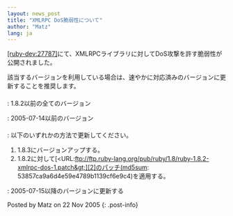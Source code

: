 ```yaml
---
layout: news_post
title: "XMLRPC DoS脆弱性について"
author: "Matz"
lang: ja
---
```


[\[ruby-dev:27787\]][1]にて、XMLRPCライブラリに対してDoS攻撃を許す脆弱性が公開されました。

該当するバージョンを利用している場合は、速やかに対応済みのバージョンに更新することを推奨します。

#### 


: 1\.8.2以前の全てのバージョン


: 2005-07-14以前のバージョン

#### 


: 以下のいずれかの方法で更新してください。
  1.  1\.8.3にバージョンアップする。
  2.  1\.8.2に対して[&lt;URL:ftp://ftp.ruby-lang.org/pub/ruby/1.8/ruby-1.8.2-xmlrpc-dos-1.patch&gt;][2]のパッチ(md5sum:
      53857ca9a6d4e59e4789b1139cf6e9c4)を適用する。


: 2005-07-15以降のバージョンに更新する

Posted by Matz on 22 Nov 2005
{: .post-info}



[1]: http://blade.nagaokaut.ac.jp/cgi-bin/scat.rb/ruby/ruby-dev/27787 
[2]: ftp://ftp.ruby-lang.org/pub/ruby/1.8/ruby-1.8.2-xmlrpc-dos-1.patch 
